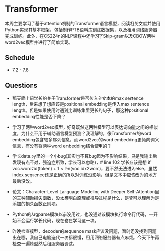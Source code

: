 # Transformer

​		本周主要学习了基于attention机制的Transformer语言模型，阅读相关文献并使用Python实现其基本框架，包括制作PTB语料库训练数据集，以及租用网络服务器完成训练。此外，在CS224n的NLP课程中还学习了Skip-gram以及CBOW两种word2vec模型并进行了简单实现。

## Schedule

* 7.2 - 7.8

## Questions

* 那天晚上问学长的关于Transformer是否传入全文本的max sentence length，后来想了想应该是positional embedding是传入max sentence length。但是如果使用时遇到比训练集里更长的句子，那这种positional embedding性能是否下降？
* 学习了两种word2vec模型，好奇既然这两种模型可以表达词向量之间的相似度，为什么不用于辅助语言模型预测？我理解的，像Transformer的word embedding包含较多序列信息，而word2vec的word embedding更倾向词义信息，有没有将两种word embedding结合使用的？
* 学长data.py里的一个小bug(其实也不算bug因为不影响结果，只是我输出后发现有点不对，强迫症所致，学长可以忽略)，# line 102 学长应该是想 if voc.word2id(token) + 1 < len(voc.idx2word)，要不然无法进入else，虽然index sequence还是正确的所以对训练没影响，但是文本中应该改为<unk>的地方最后没改。
* 论文：Character-Level Language Modeling with Deeper Self-Attention里的三种辅助损失函数，没太想明白原理或推导过程是什么，是否可以理解为是添加的损失函数正则项。

* Python的Argparse模块以前没用过，也没通过该模块执行命令行代码，一开始不会运行学长代码，现在也在学习这一块。
* 昨晚检查模型，decoder的sequence mask应该没问题，暂时还没找到问题出在哪，我自己电脑迭代一次都很慢，租用网络服务器有点麻烦。今天下午再检查一遍模型然后租服务器调试。